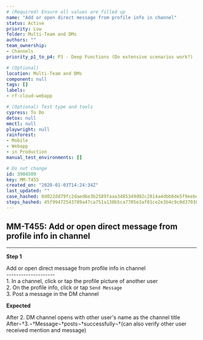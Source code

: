 ```yaml
---
# (Required) Ensure all values are filled up
name: "Add or open direct message from profile info in channel"
status: Active
priority: Low
folder: Multi-Team and DMs
authors: ""
team_ownership: 
- Channels
priority_p1_to_p4: P3 - Deep Functions (Do extensive scenarios work?)

# (Optional)
location: Multi-Team and DMs
component: null
tags: []
labels: 
- rf-cloud-webapp

# (Optional) Test type and tools
cypress: To Do
detox: null
mmctl: null
playwright: null
rainforest: 
- Mobile
- Webapp
- in Production
manual_test_environments: []

# Do not change
id: 3904509
key: MM-T455
created_on: "2020-01-03T14:24:34Z"
last_updated: ""
case_hashed: 8d022dd79fc2daed6e3b2589faaa3485349d02c2814a4dbb6de5f9eebee18953e7bf3361fa90a7bc7243854161c79c5b
steps_hashed: 45f99472543789a47ca751a138b5ca7705e3af01ce2e3b4c9c0d37038503ab2798b4ef9c5500612fb9c4cca745060185
---
```


<!-- (Auto-generated) Based on frontmatter's "key" and "name" -->

## MM-T455: Add or open direct message from profile info in channel

---

**Step 1**

Add or open direct message from profile info in channel\
\--------------------\
1\. In a channel, click or tap the profile picture of another user\
2\. On the profile info, click or tap `Send Message`\
3\. Post a message in the DM channel

**Expected**

After 2. DM channel opens with other user's name as the channel title\
After¬†3.¬†Message¬†posts¬†successfully¬†(can also verify other user received mention and message)

